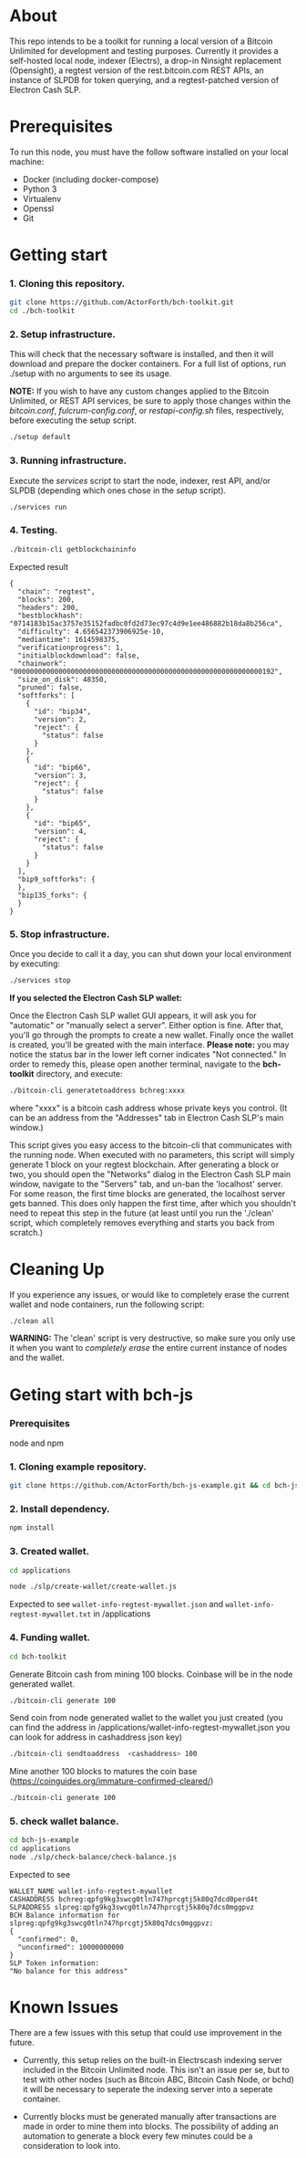 # About

This repo intends to be a toolkit for running a local version of a Bitcoin Unlimited for development and testing purposes. Currently it provides a self-hosted local node, indexer (Electrs), a drop-in Ninsight replacement (Opensight), a regtest version of the rest.bitcoin.com REST APIs, an instance of SLPDB for token querying, and a regtest-patched version of Electron Cash SLP.

# Prerequisites

To run this node, you must have the follow software installed on your local machine:

* Docker (including docker-compose)
* Python 3
* Virtualenv
* Openssl
* Git

# Getting start

### 1. Cloning this repository.

```bash
git clone https://github.com/ActorForth/bch-toolkit.git
cd ./bch-toolkit
```

### 2. Setup infrastructure.
This will check that the necessary software is installed, and then it will download and prepare the docker containers. For a full list of options, run ./setup with no arguments to see its usage.

__NOTE:__ If you wish to have any custom changes applied to the Bitcoin Unlimited, or REST API services, be sure to apply those changes within the _bitcoin.conf_, _fulcrum-config.conf_, or _restapi-config.sh_ files, respectively, before executing the setup script.

```bash
./setup default
```

### 3. Running infrastructure.

Execute the _services_ script to start the node, indexer, rest API, and/or SLPDB (depending which ones chose in the _setup_ script).

```bash
./services run
```

### 4. Testing.

```bash
./bitcoin-cli getblockchaininfo
```
Expected result
```
{
  "chain": "regtest",
  "blocks": 200,
  "headers": 200,
  "bestblockhash": "0714183b15ac3757e35152fadbc0fd2d73ec97c4d9e1ee486882b18da8b256ca",
  "difficulty": 4.656542373906925e-10,
  "mediantime": 1614598375,
  "verificationprogress": 1,
  "initialblockdownload": false,
  "chainwork": "0000000000000000000000000000000000000000000000000000000000000192",
  "size_on_disk": 48350,
  "pruned": false,
  "softforks": [
    {
      "id": "bip34",
      "version": 2,
      "reject": {
        "status": false
      }
    },
    {
      "id": "bip66",
      "version": 3,
      "reject": {
        "status": false
      }
    },
    {
      "id": "bip65",
      "version": 4,
      "reject": {
        "status": false
      }
    }
  ],
  "bip9_softforks": {
  },
  "bip135_forks": {
  }
}
```

### 5. Stop infrastructure.

Once you decide to call it a day, you can shut down your local environment by executing:

```bash
./services stop
```

**If you selected the Electron Cash SLP wallet:**

Once the Electron Cash SLP wallet GUI appears, it will ask you for "automatic" or "manually select a server". Either option is fine. After that, you'll go through the prompts to create a new wallet. Finally once the wallet is created, you'll be greated with the main interface.
__Please note:__ you may notice the status bar in the lower left corner indicates "Not connected." In order to remedy this, please open another terminal, navigate to the **bch-toolkit** directory, and execute:

```bash
./bitcoin-cli generatetoaddress bchreg:xxxx
```

where "xxxx" is a bitcoin cash address whose private keys you control. (It can be an address from the "Addresses" tab in Electron Cash SLP's main window.)

This script gives you easy access to the bitcoin-cli that communicates with the running node. When executed with no parameters, this script will simply generate 1 block on your regtest blockchain. After generating a block or two, you should open the "Networks" dialog in the Electron Cash SLP main window, navigate to the "Servers" tab, and un-ban the 'localhost' server. For some reason, the first time blocks are generated, the localhost server gets banned. This does only happen the first time, after which you shouldn't need to repeat this step in the future (at least until you run the './clean' script, which completely removes everything and starts you back from scratch.)

# Cleaning Up

If you experience any issues, or would like to completely erase the current wallet and node containers, run the following script:

```bash
./clean all
```

__WARNING:__ The 'clean' script is very destructive, so make sure you only use it when you want to _completely erase_ the entire current instance of nodes and the wallet.


# Geting start with bch-js

### Prerequisites
node and npm

### 1. Cloning example repository.

```bash
git clone https://github.com/ActorForth/bch-js-example.git && cd bch-js-example
```
### 2. Install dependency.
```bash
npm install
```
### 3. Created wallet.
```bash
cd applications

node ./slp/create-wallet/create-wallet.js
```
Expected to see `wallet-info-regtest-mywallet.json` and `wallet-info-regtest-mywallet.txt` in /applications

### 4. Funding wallet.
```bash
cd bch-toolkit
```

Generate Bitcoin cash from mining 100 blocks. Coinbase will be in the node generated wallet.
```bash
./bitcoin-cli generate 100
```

Send coin from node generated wallet to the wallet you just created (you can find the address in /applications/wallet-info-regtest-mywallet.json you can look for address in cashaddress json key)
```bash
./bitcoin-cli sendtoaddress  <cashaddress> 100
```

Mine another 100 blocks to matures the coin base (https://coinguides.org/immature-confirmed-cleared/)
```bash
./bitcoin-cli generate 100
```
### 5. check wallet balance.
```bash
cd bch-js-example
cd applications
node ./slp/check-balance/check-balance.js

```
Expected to see

```
WALLET_NAME wallet-info-regtest-mywallet
CASHADDRESS bchreg:qpfg9kg3swcg0tln747hprcgtj5k80q7dcd0perd4t
SLPADDRESS slpreg:qpfg9kg3swcg0tln747hprcgtj5k80q7dcs0mggpvz
BCH Balance information for slpreg:qpfg9kg3swcg0tln747hprcgtj5k80q7dcs0mggpvz:
{
  "confirmed": 0,
  "unconfirmed": 10000000000
}
SLP Token information:
"No balance for this address"
```
# Known Issues

There are a few issues with this setup that could use improvement in the future.

* Currently, this setup relies on the built-in Electrscash indexing server included in the Bitcoin Unlimited node. This isn't an issue per se, but to test with other nodes (such as Bitcoin ABC, Bitcoin Cash Node, or bchd) it will be necessary to seperate the indexing server into a seperate container.

* Currently blocks must be generated manually after transactions are made in order to mine them into blocks. The possibility of adding an automation to generate a block every few minutes could be a consideration to look into.
